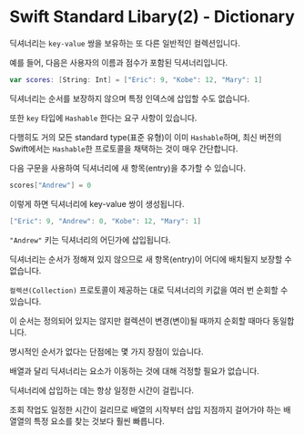 # Swift Standard Libary(2) - Dictionary

딕셔너리는 `key-value` 쌍을 보유하는 또 다른 일반적인 컬렉션입니다.

예를 들어, 다음은 사용자의 이름과 점수가 포함된 딕셔너리입니다.

```swift
var scores: [String: Int] = ["Eric": 9, "Kobe": 12, "Mary": 1]
```

딕셔너리는 순서를 보장하지 않으며 특정 인덱스에 삽입할 수도 없습니다.

또한 `key` 타입에 `Hashable` 한다는 요구 사항이 있습니다.

다행히도 거의 모든 standard type(표준 유형)이 이미 `Hashable`하며, 최신 버전의 Swift에서는 `Hashable`한 프로토콜을 채택하는 것이 매우 간단합니다.

다음 구문을 사용하여 딕셔너리에 새 항목(entry)을 추가할 수 있습니다.

```swift
scores["Andrew"] = 0
```

이렇게 하면 딕셔너리에 key-value 쌍이 생성됩니다.

```swift
["Eric": 9, "Andrew": 0, "Kobe": 12, "Mary": 1]
```

`"Andrew"` 키는 딕셔너리의 어딘가에 삽입됩니다.

딕셔너리는 순서가 정해져 있지 않으므로 새 항목(entry)이 어디에 배치될지 보장할 수 없습니다.

`컬렉션(Collection)` 프로토콜이 제공하는 대로 딕셔너리의 키값을 여러 번 순회할 수 있습니다.

이 순서는 정의되어 있지는 않지만 컬렉션이 변경(변이)될 때까지 순회할 때마다 동일합니다.

명시적인 순서가 없다는 단점에는 몇 가지 장점이 있습니다.

배열과 달리 딕셔너리는 요소가 이동하는 것에 대해 걱정할 필요가 없습니다.

딕셔너리에 삽입하는 데는 항상 일정한 시간이 걸립니다.

조회 작업도 일정한 시간이 걸리므로 배열의 시작부터 삽입 지점까지 걸어가야 하는 배열열의 특정 요소를 찾는 것보다 훨씬 빠릅니다.

